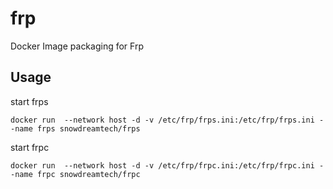 # frp
Docker Image packaging for Frp

## Usage 
start frps
```
docker run  --network host -d -v /etc/frp/frps.ini:/etc/frp/frps.ini --name frps snowdreamtech/frps
```

start frpc
```
docker run  --network host -d -v /etc/frp/frpc.ini:/etc/frp/frpc.ini --name frpc snowdreamtech/frpc
```
